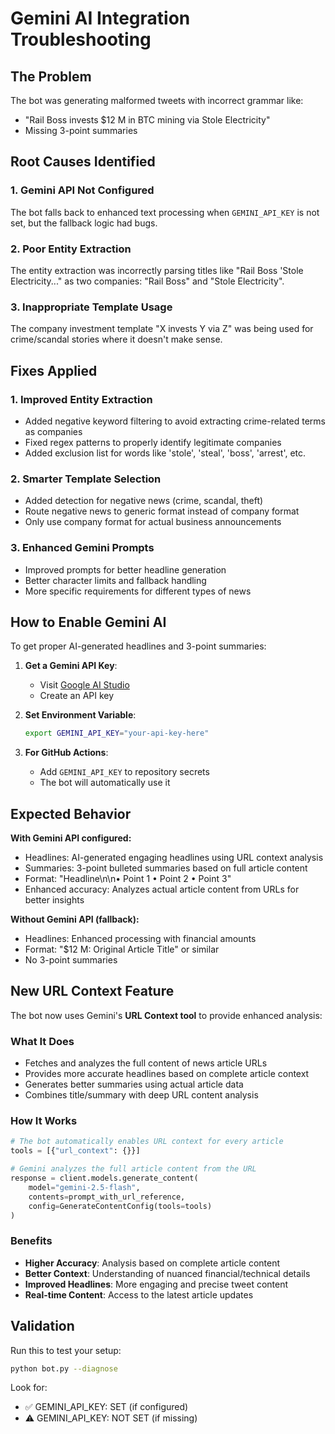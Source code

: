 # Gemini AI Integration Troubleshooting

## The Problem
The bot was generating malformed tweets with incorrect grammar like:
- "Rail Boss invests $12 M in BTC mining via Stole Electricity" 
- Missing 3-point summaries

## Root Causes Identified

### 1. **Gemini API Not Configured**
The bot falls back to enhanced text processing when `GEMINI_API_KEY` is not set, but the fallback logic had bugs.

### 2. **Poor Entity Extraction**
The entity extraction was incorrectly parsing titles like "Rail Boss 'Stole Electricity..." as two companies: "Rail Boss" and "Stole Electricity".

### 3. **Inappropriate Template Usage**
The company investment template "X invests Y via Z" was being used for crime/scandal stories where it doesn't make sense.

## Fixes Applied

### 1. **Improved Entity Extraction**
- Added negative keyword filtering to avoid extracting crime-related terms as companies
- Fixed regex patterns to properly identify legitimate companies
- Added exclusion list for words like 'stole', 'steal', 'boss', 'arrest', etc.

### 2. **Smarter Template Selection**
- Added detection for negative news (crime, scandal, theft)
- Route negative news to generic format instead of company format
- Only use company format for actual business announcements

### 3. **Enhanced Gemini Prompts**
- Improved prompts for better headline generation
- Better character limits and fallback handling
- More specific requirements for different types of news

## How to Enable Gemini AI

To get proper AI-generated headlines and 3-point summaries:

1. **Get a Gemini API Key**:
   - Visit [Google AI Studio](https://aistudio.google.com/)
   - Create an API key

2. **Set Environment Variable**:
   ```bash
   export GEMINI_API_KEY="your-api-key-here"
   ```

3. **For GitHub Actions**:
   - Add `GEMINI_API_KEY` to repository secrets
   - The bot will automatically use it

## Expected Behavior

**With Gemini API configured:**
- Headlines: AI-generated engaging headlines using URL context analysis
- Summaries: 3-point bulleted summaries based on full article content
- Format: "Headline\n\n• Point 1 • Point 2 • Point 3"
- Enhanced accuracy: Analyzes actual article content from URLs for better insights

**Without Gemini API (fallback):**
- Headlines: Enhanced processing with financial amounts
- Format: "$12 M: Original Article Title" or similar
- No 3-point summaries

## New URL Context Feature

The bot now uses Gemini's **URL Context tool** to provide enhanced analysis:

### What It Does
- Fetches and analyzes the full content of news article URLs
- Provides more accurate headlines based on complete article context
- Generates better summaries using actual article data
- Combines title/summary with deep URL content analysis

### How It Works
```python
# The bot automatically enables URL context for every article
tools = [{"url_context": {}}]

# Gemini analyzes the full article content from the URL
response = client.models.generate_content(
    model="gemini-2.5-flash",
    contents=prompt_with_url_reference,
    config=GenerateContentConfig(tools=tools)
)
```

### Benefits
- **Higher Accuracy**: Analysis based on complete article content
- **Better Context**: Understanding of nuanced financial/technical details  
- **Improved Headlines**: More engaging and precise tweet content
- **Real-time Content**: Access to the latest article updates

## Validation

Run this to test your setup:
```bash
python bot.py --diagnose
```

Look for:
- ✅ GEMINI_API_KEY: SET (if configured)
- ⚠️ GEMINI_API_KEY: NOT SET (if missing)